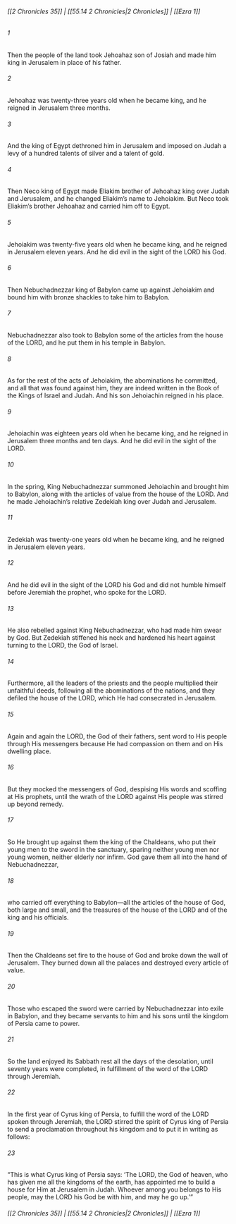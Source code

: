 
###### [[2 Chronicles 35]] | [[55.14 2 Chronicles|2 Chronicles]] | [[Ezra 1]]

###### 1
Then the people of the land took Jehoahaz son of Josiah and made him king in Jerusalem in place of his father.
###### 2
Jehoahaz was twenty-three years old when he became king, and he reigned in Jerusalem three months.
###### 3
And the king of Egypt dethroned him in Jerusalem and imposed on Judah a levy of a hundred talents of silver and a talent of gold.
###### 4
Then Neco king of Egypt made Eliakim brother of Jehoahaz king over Judah and Jerusalem, and he changed Eliakim’s name to Jehoiakim. But Neco took Eliakim’s brother Jehoahaz and carried him off to Egypt.
###### 5
Jehoiakim was twenty-five years old when he became king, and he reigned in Jerusalem eleven years. And he did evil in the sight of the LORD his God.
###### 6
Then Nebuchadnezzar king of Babylon came up against Jehoiakim and bound him with bronze shackles to take him to Babylon.
###### 7
Nebuchadnezzar also took to Babylon some of the articles from the house of the LORD, and he put them in his temple in Babylon.
###### 8
As for the rest of the acts of Jehoiakim, the abominations he committed, and all that was found against him, they are indeed written in the Book of the Kings of Israel and Judah. And his son Jehoiachin reigned in his place.
###### 9
Jehoiachin was eighteen years old when he became king, and he reigned in Jerusalem three months and ten days. And he did evil in the sight of the LORD.
###### 10
In the spring, King Nebuchadnezzar summoned Jehoiachin and brought him to Babylon, along with the articles of value from the house of the LORD. And he made Jehoiachin’s relative Zedekiah king over Judah and Jerusalem.
###### 11
Zedekiah was twenty-one years old when he became king, and he reigned in Jerusalem eleven years.
###### 12
And he did evil in the sight of the LORD his God and did not humble himself before Jeremiah the prophet, who spoke for the LORD.
###### 13
He also rebelled against King Nebuchadnezzar, who had made him swear by God. But Zedekiah stiffened his neck and hardened his heart against turning to the LORD, the God of Israel.
###### 14
Furthermore, all the leaders of the priests and the people multiplied their unfaithful deeds, following all the abominations of the nations, and they defiled the house of the LORD, which He had consecrated in Jerusalem.
###### 15
Again and again the LORD, the God of their fathers, sent word to His people through His messengers because He had compassion on them and on His dwelling place.
###### 16
But they mocked the messengers of God, despising His words and scoffing at His prophets, until the wrath of the LORD against His people was stirred up beyond remedy.
###### 17
So He brought up against them the king of the Chaldeans, who put their young men to the sword in the sanctuary, sparing neither young men nor young women, neither elderly nor infirm. God gave them all into the hand of Nebuchadnezzar,
###### 18
who carried off everything to Babylon—all the articles of the house of God, both large and small, and the treasures of the house of the LORD and of the king and his officials.
###### 19
Then the Chaldeans set fire to the house of God and broke down the wall of Jerusalem. They burned down all the palaces and destroyed every article of value.
###### 20
Those who escaped the sword were carried by Nebuchadnezzar into exile in Babylon, and they became servants to him and his sons until the kingdom of Persia came to power.
###### 21
So the land enjoyed its Sabbath rest all the days of the desolation, until seventy years were completed, in fulfillment of the word of the LORD through Jeremiah.
###### 22
In the first year of Cyrus king of Persia, to fulfill the word of the LORD spoken through Jeremiah, the LORD stirred the spirit of Cyrus king of Persia to send a proclamation throughout his kingdom and to put it in writing as follows:
###### 23
“This is what Cyrus king of Persia says: ‘The LORD, the God of heaven, who has given me all the kingdoms of the earth, has appointed me to build a house for Him at Jerusalem in Judah. Whoever among you belongs to His people, may the LORD his God be with him, and may he go up.’”

###### [[2 Chronicles 35]] | [[55.14 2 Chronicles|2 Chronicles]] | [[Ezra 1]]
